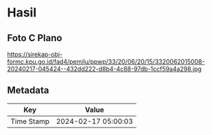 # Hasil

## Foto C Plano

https://sirekap-obj-formc.kpu.go.id/fad4/pemilu/ppwp/33/20/06/20/15/3320062015008-20240217-045424--432dd222-d8b4-4c88-97db-1ccf59a4a298.jpg


## Metadata

| Key        | Value               |
| ---------- | ------------------- |
| Time Stamp | 2024-02-17 05:00:03 |



